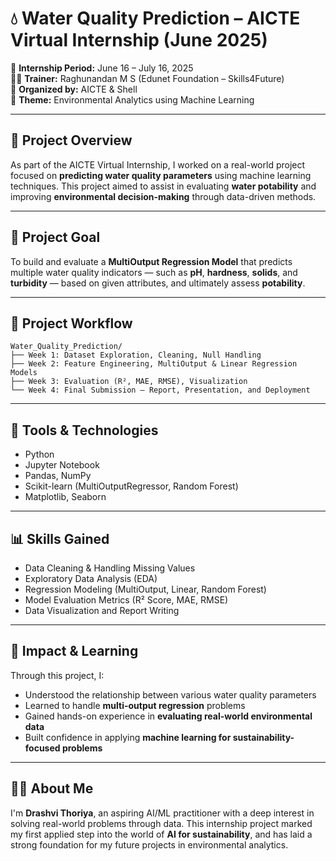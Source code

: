 # 💧 Water Quality Prediction – AICTE Virtual Internship (June 2025)

📅 **Internship Period:** June 16 – July 16, 2025  
🧑‍🏫 **Trainer:** Raghunandan M S (Edunet Foundation – Skills4Future)  
🏢 **Organized by:** AICTE & Shell  
🔬 **Theme:** Environmental Analytics using Machine Learning

---

## 🧪 Project Overview

As part of the AICTE Virtual Internship, I worked on a real-world project focused on **predicting water quality parameters** using machine learning techniques. This project aimed to assist in evaluating **water potability** and improving **environmental decision-making** through data-driven methods.

---

## 🎯 Project Goal

To build and evaluate a **MultiOutput Regression Model** that predicts multiple water quality indicators — such as **pH**, **hardness**, **solids**, and **turbidity** — based on given attributes, and ultimately assess **potability**.

---

## 📁 Project Workflow

```
Water_Quality_Prediction/
├── Week 1: Dataset Exploration, Cleaning, Null Handling
├── Week 2: Feature Engineering, MultiOutput & Linear Regression Models
├── Week 3: Evaluation (R², MAE, RMSE), Visualization
└── Week 4: Final Submission – Report, Presentation, and Deployment
```

---

## 🧰 Tools & Technologies

- Python  
- Jupyter Notebook  
- Pandas, NumPy  
- Scikit-learn (MultiOutputRegressor, Random Forest)  
- Matplotlib, Seaborn

---

## 📊 Skills Gained

- Data Cleaning & Handling Missing Values  
- Exploratory Data Analysis (EDA)  
- Regression Modeling (MultiOutput, Linear, Random Forest)  
- Model Evaluation Metrics (R² Score, MAE, RMSE)  
- Data Visualization and Report Writing

---

## 🌱 Impact & Learning

Through this project, I:

- Understood the relationship between various water quality parameters  
- Learned to handle **multi-output regression** problems  
- Gained hands-on experience in **evaluating real-world environmental data**  
- Built confidence in applying **machine learning for sustainability-focused problems**

---

## 👩‍💻 About Me

I'm **Drashvi Thoriya**, an aspiring AI/ML practitioner with a deep interest in solving real-world problems through data. This internship project marked my first applied step into the world of **AI for sustainability**, and has laid a strong foundation for my future projects in environmental analytics.
